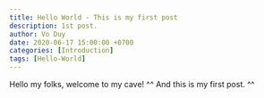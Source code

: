 ```yaml
---
title: Hello World - This is my first post
description: 1st post.
author: Vo Duy
date: 2020-06-17 15:00:00 +0700
categories: [Introduction]
tags: [Hello-World]
---
```


Hello my folks, welcome to my cave! ^^
And this is my first post.
^^
